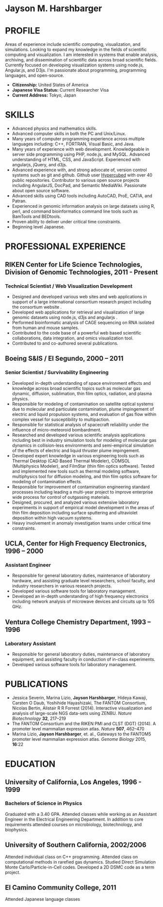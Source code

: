 Jayson M. Harshbarger
===

# PROFILE
Areas of experience include scientific computing, visualization, and simulations.  Looking to expand my knowledge in the fields of scientific computing and visualization.  I am interested in systems that enable analysis, archiving, and dissemination of scientific data across broad scientific fields. Currently focused on developing visualization systems using node.js, Angular.js, and D3js. I'm passionate about programming, programming languages, and open-source.

- **Citizenship:** United States of America
- **Japanese Visa Status:** Current Researcher Visa
- **Current Address:** Tokyo, Japan

# SKILLS
- Advanced physics and mathematics skills.
- Advanced computer skills in both the PC and Unix/Linux.
- Many years of computer programming experience across multiple languages including: C++, FORTRAN, Visual Basic, and Java.
- Many years of experience with web development.  Knowledgeable in server side programming using PHP, node.js, and MySQL.  Advanced understanding of HTML, CSS, and JavaScript.  Experienced with angularjs, jQuery, and d3js.
- Advanced experience with, and strong advocate of, version control systems such as git and github.  Github user [Hypercubed](https://github.com/Hypercubed) with over 40 public repositories.  Contributor to various open source projects including AngularJS, DocPad, and Semantic MediaWiki.  Passionate about open source software.
- Advanced skills using CAD tools including AutoCAD, ProE, CATIA, and Patran.
- Experienced in genomic information analysis on large datasets using R, perl, and command bioinformatics command line tools such as BamTools and BEDtools.
- Proven ability to deliver under critical time constraints.
- Beginning level Japanese.

# PROFESSIONAL EXPERIENCE

## RIKEN Center for Life Science Technologies, Division of Genomic Technologies, 2011 - Present

### Technical Scientist / Web Visualization Development
- Designed and developed various web sites and web applications in support of a large international consortium research project including the consortium website [](http://fantom.gsc.riken.jp).
- Developed web applications for retrieval and visualization of large genomic datasets using node.js, d3js and angularjs [](http://fantom.gsc.riken.jp/5/tet/).
- Performed bioinformatic analysis of CAGE sequencing on RNA isolated from human and mouse samples.
- Contributed to the code base of a powerful web based scientific collaborations, data integration, and omics visualization tool.
- Contributed to and co-authored several publications.

## Boeing S&IS / El Segundo, 2000 – 2011

### Senior Scientist / Survivability Engineering
- Developed in-depth understanding of space environment effects and knowledge across broad scientific topics such as molecular gas dynamic, diffusion, sublimation, thin film optics, radiation, and plasma physics.
- Responsible for modeling of contamination on satellite optical systems due to molecular and particulate contamination, plume impingement of electric and liquid propulsion systems, and evaluation of gas flow within complex vessel for susceptibility to multipaction.
- Responsible for statistical analysis of spacecraft reliability under the influence of micro-meteoroid bombardment.
- Researched and developed various scientific analysis applications including best in industry simulation tools for modeling of molecular gas dynamics in collision-less environments and semi-empirical simulation of the effects of electric and liquid thruster plume impingement.
- Developed expert knowledge in various engineering tools such as Thermal Desktop (CAD Based Thermal Modeler), COMSOL (Multiphysics Modeler), and FilmStar (thin film optics software). Tested and implemented new tools such as thermal modeling software, multiphysics tool for diffusion modeling, and thin film optics software for modeling of contamination effects.
- Responsible for improvement of contamination engineering standard processes including leading a multi-year project to improve enterprise wide process for control of outgassing materials.
- Designed, procured, and analyzed various extensive laboratory experiments in support of empirical model development in the areas of thin film deposition including surface sputtering and ultraviolet deposition within high vacuum systems.
- Heavy involvement in anomaly investigation teams under critical time constraints.

## UCLA, Center for High Frequency Electronics, 1996 – 2000

### Assistant Engineer
- Responsible for general laboratory duties, maintenance of laboratory hardware, and assisting graduate level researchers, school faculty, and industry researchers in various research projects.
- Developed various software tools for laboratory management.
- Developed an in-depth understanding of high frequency electronics including network analysis of microwave devices and circuits up to 105 GHz.

## Ventura College Chemistry Department, 1993 – 1996

### Laboratory Assistant
- Responsible for general laboratory duties, maintenance of laboratory equipment, and assisting faculty in conduction of in-class experiments.
- Developed various software tools for laboratory management.

# PUBLICATIONS
- Jessica Severin, Marina Lizio, **Jayson Harshbarger**, Hideya Kawaji, Carsten O Daub, Yoshihide Hayashizaki, The FANTOM Consortium, Nicolas Bertin, Alistair R R Forrest (2014). Interactive visualization and analysis of large-scale NGS data-sets using ZENBU. *Nature Biotechnology* **32**, 217–219
- The FANTOM Consortium and the RIKEN PMI and CLST (DGT) (2014). A promoter level mammalian expression atlas. *Nature* **507**, 462–470
- Marina Lizio, **Jayson Harshbarger**, et. al., Gateways to the FANTOM5 promoter level mammalian expression atlas. *Genome Biology* 2015, **16**:22

# EDUCATION

## University of California, Los Angeles, 1996 - 1999

### Bachelors of Science in Physics
Graduated with a 3.40 GPA.  Attended classes while working as an Assistant Engineer in the Electrical Engineering Department.  In addition to core requirements attended courses on microbiology, biotechnology, and biophysics.

## University of Southern California, 2002/2006
Attended individual class on C++ programming.
Attended class on computational methods in rarefied gas dynamics.  Studied Direct Simulation Monte Carlo/Particle-in-Cell codes.  Developed a 2D DSMC code as a term project.

## El Camino Community College, 2011
Attended Japanese language classes
